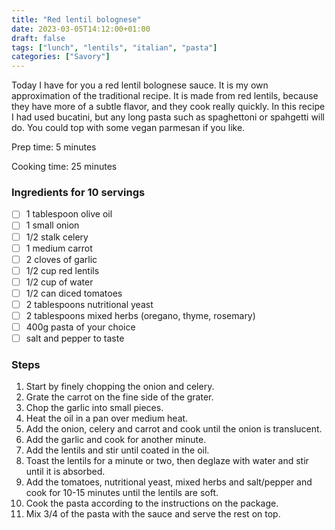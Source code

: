 ```yaml
---
title: "Red lentil bolognese"
date: 2023-03-05T14:12:00+01:00
draft: false
tags: ["lunch", "lentils", "italian", "pasta"]
categories: ["Savory"]
---
```


Today I have for you a red lentil bolognese sauce. It is my own approximation of the traditional recipe. It is made from red lentils,
because they have more of a subtle flavor, and they cook really quickly. In this recipe I had used bucatini, but any long pasta
such as spaghettoni or spahgetti will do. You could top with some vegan parmesan if you like.

<div class="recipe">
Prep time: 5 minutes

Cooking time: 25 minutes

### Ingredients for 10 servings
- [ ] 1 tablespoon olive oil
- [ ] 1 small onion
- [ ] 1/2 stalk celery
- [ ] 1 medium carrot
- [ ] 2 cloves of garlic
- [ ] 1/2 cup red lentils
- [ ] 1/2 cup of water
- [ ] 1/2 can diced tomatoes
- [ ] 2 tablespoons nutritional yeast
- [ ] 2 tablespoons mixed herbs (oregano, thyme, rosemary)
- [ ] 400g pasta of your choice
- [ ] salt and pepper to taste

### Steps
1. Start by finely chopping the onion and celery.
2. Grate the carrot on the fine side of the grater.
3. Chop the garlic into small pieces.
4. Heat the oil in a pan over medium heat.
5. Add the onion, celery and carrot and cook until the onion is translucent.
6. Add the garlic and cook for another minute.
7. Add the lentils and stir until coated in the oil.
8. Toast the lentils for a minute or two, then deglaze with water and stir until it is absorbed.
9. Add the tomatoes, nutritional yeast, mixed herbs and salt/pepper and cook for 10-15 minutes until the lentils are soft.
10. Cook the pasta according to the instructions on the package.
11. Mix 3/4 of the pasta with the sauce and serve the rest on top.

</div>
